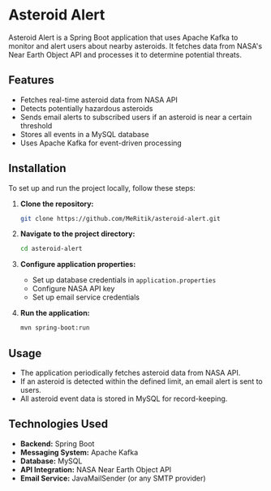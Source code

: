 # Asteroid Alert

Asteroid Alert is a Spring Boot application that uses Apache Kafka to monitor and alert users about nearby asteroids. It fetches data from NASA's Near Earth Object API and processes it to determine potential threats.

## Features
- Fetches real-time asteroid data from NASA API
- Detects potentially hazardous asteroids
- Sends email alerts to subscribed users if an asteroid is near a certain threshold
- Stores all events in a MySQL database
- Uses Apache Kafka for event-driven processing

## Installation

To set up and run the project locally, follow these steps:

1. **Clone the repository:**
   ```sh
   git clone https://github.com/MeRitik/asteroid-alert.git
   ```
2. **Navigate to the project directory:**
   ```sh
   cd asteroid-alert
   ```
3. **Configure application properties:**
   - Set up database credentials in `application.properties`
   - Configure NASA API key
   - Set up email service credentials

4. **Run the application:**
   ```sh
   mvn spring-boot:run
   ```

## Usage
- The application periodically fetches asteroid data from NASA API.
- If an asteroid is detected within the defined limit, an email alert is sent to users.
- All asteroid event data is stored in MySQL for record-keeping.

## Technologies Used
- **Backend:** Spring Boot
- **Messaging System:** Apache Kafka
- **Database:** MySQL
- **API Integration:** NASA Near Earth Object API
- **Email Service:** JavaMailSender (or any SMTP provider)

